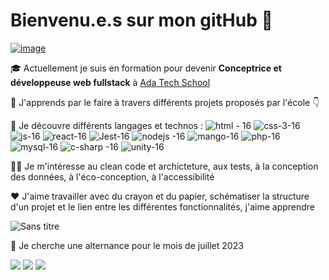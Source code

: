 # Bienvenu.e.s sur mon gitHub 👋
<a href="https://www.linkedin.com/in/heleneveber">![image](https://user-images.githubusercontent.com/114992758/228538833-51f03856-8e2b-48c7-8eae-2c71abca92aa.png)</a>

🎓 Actuellement je suis en formation pour devenir **Conceptrice et développeuse web fullstack** à [Ada Tech School](https://adatechschool.fr)

🌱 J'apprends par le faire à travers différents projets proposés par l'école 👇

🔭 Je découvre différents langages et technos : 
![html - 16](https://user-images.githubusercontent.com/114992758/228484737-2cdefc30-d706-45a5-866f-d4139e7cf06c.png) ![css-3-16](https://user-images.githubusercontent.com/114992758/228485080-23cb4684-332b-481f-a266-2d643ad3a687.png) ![js-16](https://user-images.githubusercontent.com/114992758/228485461-334b419e-4949-4cc2-a785-1d02edcd18e2.png) ![react-16](https://user-images.githubusercontent.com/114992758/228485723-ffe8ef84-67dd-4e0a-9a6e-2834a4080fdc.png) ![Jest-16](https://user-images.githubusercontent.com/114992758/228486397-f2a16a65-f44c-4fc2-b810-14c360f3f7a9.png) ![nodejs -16](https://user-images.githubusercontent.com/114992758/228486678-ee536926-1d98-439b-b43b-ba648c03e808.png) ![mango-16](https://user-images.githubusercontent.com/114992758/228487052-dd55fe54-dea0-439b-9474-12e6883c1f79.jpg) ![php-16](https://user-images.githubusercontent.com/114992758/228487599-01d55107-841e-47ba-ba77-134725de6af7.png) ![mysql-16](https://user-images.githubusercontent.com/114992758/228487983-392a8164-fd53-40f5-b531-1016e5f844a5.png) ![c-sharp -16](https://user-images.githubusercontent.com/114992758/228488561-72a82caf-d6fd-4e65-8ff9-4a9e8392a2db.png) ![unity-16](https://user-images.githubusercontent.com/114992758/228488588-0e94fd83-54c0-44a1-b5d7-344a6cacf54b.png)

🕵️‍♀️ Je m'intéresse au clean code et archicteture, aux tests, à la conception des données, à l'éco-conception, à l'accessibilité

❤️ J'aime travailler avec du crayon et du papier, schématiser la structure d'un projet et le lien entre les différentes fonctionnalités, j'aime apprendre


![Sans titre](https://user-images.githubusercontent.com/114992758/228493359-ecbce70c-1c2f-482c-a56d-4595bbd3875e.jpg)


👯 Je cherche une alternance pour le mois de juillet 2023









![](http://github-profile-summary-cards.vercel.app/api/cards/profile-details?username=HeleneVeber&theme=dark) ![](http://github-profile-summary-cards.vercel.app/api/cards/most-commit-language?username=HeleneVeber&theme=dark)
![](http://github-profile-summary-cards.vercel.app/api/cards/stats?username=HeleneVeber&theme=dark) 
<!--
**HeleneVeber/HeleneVeber** is a ✨ _special_ ✨ repository because its `README.md` (this file) appears on your GitHub profile.

Here are some ideas to get you started:

- 🔭 I’m currently working on ...
- 🌱 I’m currently learning ...
- 👯 I’m looking to collaborate on ... 
- 🤔 I’m looking for help with ...
- 💬 Ask me about ...
- 📫 How to reach me: ...
- 😄 Pronouns: ...
- ⚡ Fun fact: ...
-->
